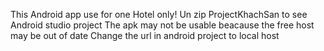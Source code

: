 This Android app use for one Hotel only!
Un zip ProjectKhachSan to see Android studio project
The apk may not be usable beacause the free host may be out of date
Change the url in android project to local host
